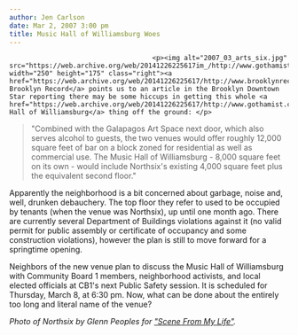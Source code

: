 ```yaml
---
author: Jen Carlson
date: Mar 2, 2007 3:00 pm
title: Music Hall of Williamsburg Woes
---
```


	
										<p><img alt="2007_03_arts_six.jpg" src="https://web.archive.org/web/20141226225617im_/http://www.gothamist.com/attachments/arts_jen/2007_03_arts_six.jpg" width="250" height="175" class="right"><a href="https://web.archive.org/web/20141226225617/http://www.brooklynrecord.com/archives/2007/03/problems_at_music_hall_of_williamsburg.html">The Brooklyn Record</a> points us to an article in the Brooklyn Downtown Star reporting there may be some hiccups in getting this whole <a href="https://web.archive.org/web/20141226225617/http://www.gothamist.com/archives/2006/10/27/venues_they_are.php">Music Hall of Williamsburg</a> thing off the ground: </p>

<blockquote>&quot;Combined with the Galapagos Art Space next door, which also serves alcohol to guests, the two venues would offer roughly 12,000 square feet of bar on a block zoned for residential as well as commercial use. The Music Hall of Williamsburg - 8,000 square feet on its own - would include Northsix&apos;s existing 4,000 square feet plus the equivalent second floor.&quot;</blockquote>

<p>Apparently the neighborhood is a bit concerned about garbage, noise and, well, drunken debauchery. The top floor they refer to used to be occupied by tenants (when the venue was Northsix), up until one month ago. There are currently several Department of Buildings violations against it (no valid permit for public assembly or certificate of occupancy and some construction violations), however the plan is still to move forward for a springtime opening. </p>

<p>Neighbors of the new venue plan to discuss the Music Hall of Williamsburg with Community Board 1 members, neighborhood activists, and local elected officials at CB1&apos;s next Public Safety session. It is scheduled for Thursday, March 8, at 6:30 pm. Now, what can be done about the entirely too long and literal name of the venue? </p>

<p><em>Photo of Northsix by Glenn Peoples for <a href="https://web.archive.org/web/20141226225617/http://www.scenefrommylife.com/archive/2006/0410.html">&quot;Scene From My Life&quot;</a>.</em></p>					
										
									
				